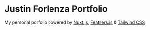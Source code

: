 # Justin Forlenza Portfolio

My personal porfolio powered by [Nuxt.js](https://nuxtjs.org), [Feathers.js](https://feathersjs.com/) & [Tailwind CSS](https://tailwindcss.com/)


